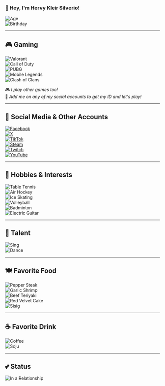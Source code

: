 ### 🌟 **Hey, I'm Hervy Kleir Silverio!**  
![Age](https://img.shields.io/badge/Age-20-darkblue?style=for-the-badge)  
![Birthday](https://img.shields.io/badge/Birthday-January_24,_2005-gray?style=for-the-badge)  

---

## 🎮 **Gaming**  
![Valorant](https://img.shields.io/badge/Valorant-hervykleir%230001-red?style=for-the-badge&logo=valorant&logoColor=white)  
![Call of Duty](https://img.shields.io/badge/Call_of_Duty-Player-black?style=for-the-badge&logo=callofduty&logoColor=white)  
![PUBG](https://img.shields.io/badge/PUBG-Player-gray?style=for-the-badge&logo=pubg&logoColor=white)  
![Mobile Legends](https://img.shields.io/badge/Mobile_Legends-Player-blue?style=for-the-badge&logo=mobilelegends&logoColor=white)  
![Clash of Clans](https://img.shields.io/badge/Clash_of_Clans-Player-darkred?style=for-the-badge&logo=clashofclans&logoColor=white)  

🎮 *I play other games too!*  
💬 *Add me on any of my social accounts to get my ID and let's play!*  

---

## 📘 **Social Media & Other Accounts**  
[![Facebook](https://img.shields.io/badge/Facebook-Hervy_Silverio-1877F2?style=for-the-badge&logo=facebook&logoColor=white)](https://www.facebook.com/share/12F8eoR6s6i/?mibextid=wwXIfr)  
[![X](https://img.shields.io/badge/X-HERVY_KLEIR-000000?style=for-the-badge&logo=x&logoColor=white)](https://www.x.com/achle_es)  
[![TikTok](https://img.shields.io/badge/TikTok-HERVY_KLEIR-ff0050?style=for-the-badge&logo=tiktok&logoColor=white)](https://www.tiktok.com/@achle.es)  
[![Steam](https://img.shields.io/badge/Steam-hervykleir-darkgray?style=for-the-badge&logo=steam&logoColor=white)](https://steamcommunity.com/id/hervykleir/)  
[![Twitch](https://img.shields.io/badge/Twitch-hervykleir-6441A5?style=for-the-badge&logo=twitch&logoColor=white)](https://www.twitch.tv/hervykleir)  
[![YouTube](https://img.shields.io/badge/YouTube-hervykleir-FF0000?style=for-the-badge&logo=youtube&logoColor=white)](https://www.youtube.com/@hervykleir)  

---

## 🎯 **Hobbies & Interests**  
![Table Tennis](https://img.shields.io/badge/Table_Tennis-Favorite-darkblue?style=for-the-badge&logo=tabletennis)  
![Air Hockey](https://img.shields.io/badge/Air_Hockey-Love_it-black?style=for-the-badge)  
![Ice Skating](https://img.shields.io/badge/Ice_Skating-So_Cool-blue?style=for-the-badge&logo=skating)  
![Volleyball](https://img.shields.io/badge/Volleyball-🏐-darkgray?style=for-the-badge&logo=volleyball)  
![Badminton](https://img.shields.io/badge/Badminton-🏸-gray?style=for-the-badge)  
![Electric Guitar](https://img.shields.io/badge/Electric_Guitar-🎸-darkred?style=for-the-badge&logo=guitar)  

---

## 🎤 **Talent**  
![Sing](https://img.shields.io/badge/Singing-🎤-gray?style=for-the-badge)  
![Dance](https://img.shields.io/badge/Dancing-💃🕺-darkblue?style=for-the-badge)  

---

## 🍽️ **Favorite Food**  
![Pepper Steak](https://img.shields.io/badge/Chinese_Pepper_Steak-🍖-black?style=for-the-badge)  
![Garlic Shrimp](https://img.shields.io/badge/Garlic_Buttered_Shrimp-🦐-gray?style=for-the-badge)  
![Beef Teriyaki](https://img.shields.io/badge/Beef_Teriyaki-🍱-darkred?style=for-the-badge)  
![Red Velvet Cake](https://img.shields.io/badge/Red_Velvet_Cake-🍰-darkblue?style=for-the-badge)  
![Sisig](https://img.shields.io/badge/Sisig-🐷-darkgray?style=for-the-badge)  

---

## ☕ **Favorite Drink**  
![Coffee](https://img.shields.io/badge/Coffee-☕-brown?style=for-the-badge)  
![Soju](https://img.shields.io/badge/Soju-🍺-darkgreen?style=for-the-badge)  

---

## 💕 **Status**  
![In a Relationship](https://img.shields.io/badge/In_a_Relationship_since-November_2022-darkred?style=for-the-badge&logo=heart)  
